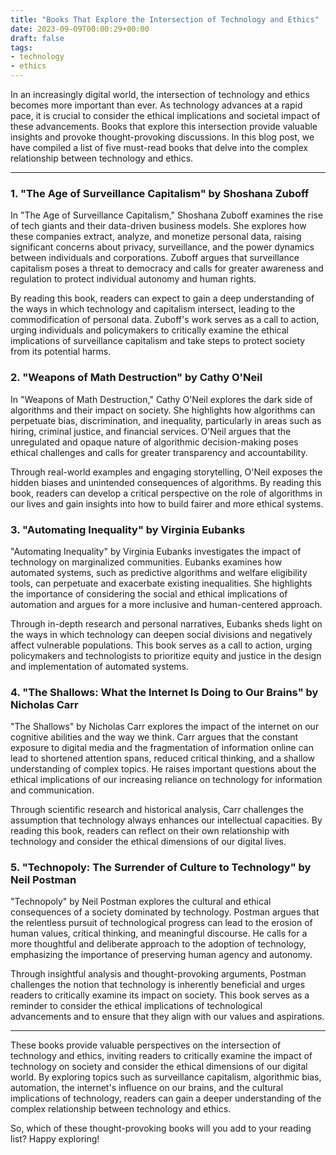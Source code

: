 ```yaml
---
title: "Books That Explore the Intersection of Technology and Ethics"
date: 2023-09-09T00:00:29+00:00
draft: false
tags:
- technology
- ethics
---
```


In an increasingly digital world, the intersection of technology and ethics becomes more important than ever. As technology advances at a rapid pace, it is crucial to consider the ethical implications and societal impact of these advancements. Books that explore this intersection provide valuable insights and provoke thought-provoking discussions. In this blog post, we have compiled a list of five must-read books that delve into the complex relationship between technology and ethics.

---

### 1. "The Age of Surveillance Capitalism" by Shoshana Zuboff

In "The Age of Surveillance Capitalism," Shoshana Zuboff examines the rise of tech giants and their data-driven business models. She explores how these companies extract, analyze, and monetize personal data, raising significant concerns about privacy, surveillance, and the power dynamics between individuals and corporations. Zuboff argues that surveillance capitalism poses a threat to democracy and calls for greater awareness and regulation to protect individual autonomy and human rights.

By reading this book, readers can expect to gain a deep understanding of the ways in which technology and capitalism intersect, leading to the commodification of personal data. Zuboff's work serves as a call to action, urging individuals and policymakers to critically examine the ethical implications of surveillance capitalism and take steps to protect society from its potential harms.

### 2. "Weapons of Math Destruction" by Cathy O'Neil

In "Weapons of Math Destruction," Cathy O'Neil explores the dark side of algorithms and their impact on society. She highlights how algorithms can perpetuate bias, discrimination, and inequality, particularly in areas such as hiring, criminal justice, and financial services. O'Neil argues that the unregulated and opaque nature of algorithmic decision-making poses ethical challenges and calls for greater transparency and accountability.

Through real-world examples and engaging storytelling, O'Neil exposes the hidden biases and unintended consequences of algorithms. By reading this book, readers can develop a critical perspective on the role of algorithms in our lives and gain insights into how to build fairer and more ethical systems.

### 3. "Automating Inequality" by Virginia Eubanks

"Automating Inequality" by Virginia Eubanks investigates the impact of technology on marginalized communities. Eubanks examines how automated systems, such as predictive algorithms and welfare eligibility tools, can perpetuate and exacerbate existing inequalities. She highlights the importance of considering the social and ethical implications of automation and argues for a more inclusive and human-centered approach.

Through in-depth research and personal narratives, Eubanks sheds light on the ways in which technology can deepen social divisions and negatively affect vulnerable populations. This book serves as a call to action, urging policymakers and technologists to prioritize equity and justice in the design and implementation of automated systems.

### 4. "The Shallows: What the Internet Is Doing to Our Brains" by Nicholas Carr

"The Shallows" by Nicholas Carr explores the impact of the internet on our cognitive abilities and the way we think. Carr argues that the constant exposure to digital media and the fragmentation of information online can lead to shortened attention spans, reduced critical thinking, and a shallow understanding of complex topics. He raises important questions about the ethical implications of our increasing reliance on technology for information and communication.

Through scientific research and historical analysis, Carr challenges the assumption that technology always enhances our intellectual capacities. By reading this book, readers can reflect on their own relationship with technology and consider the ethical dimensions of our digital lives.

### 5. "Technopoly: The Surrender of Culture to Technology" by Neil Postman

"Technopoly" by Neil Postman explores the cultural and ethical consequences of a society dominated by technology. Postman argues that the relentless pursuit of technological progress can lead to the erosion of human values, critical thinking, and meaningful discourse. He calls for a more thoughtful and deliberate approach to the adoption of technology, emphasizing the importance of preserving human agency and autonomy.

Through insightful analysis and thought-provoking arguments, Postman challenges the notion that technology is inherently beneficial and urges readers to critically examine its impact on society. This book serves as a reminder to consider the ethical implications of technological advancements and to ensure that they align with our values and aspirations.

---

These books provide valuable perspectives on the intersection of technology and ethics, inviting readers to critically examine the impact of technology on society and consider the ethical dimensions of our digital world. By exploring topics such as surveillance capitalism, algorithmic bias, automation, the internet's influence on our brains, and the cultural implications of technology, readers can gain a deeper understanding of the complex relationship between technology and ethics.

So, which of these thought-provoking books will you add to your reading list? Happy exploring!